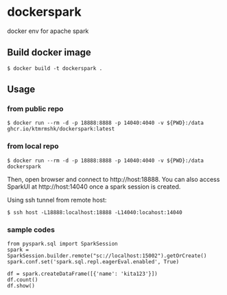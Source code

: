 # dockerspark
docker env for apache spark

## Build docker image

```
$ docker build -t dockerspark .
```

## Usage

### from public repo

```
$ docker run --rm -d -p 18888:8888 -p 14040:4040 -v ${PWD}:/data ghcr.io/ktmrmshk/dockerspark:latest
```


### from local repo

```
$ docker run --rm -d -p 18888:8888 -p 14040:4040 -v ${PWD}:/data dockerspark
```

Then, open browser and connect to http://host:18888.
You can also access SparkUI at http://host:14040 once a spark session is created.

Using ssh tunnel from remote host:
```
$ ssh host -L18888:localhost:18888 -L14040:locahost:14040
```


### sample codes

```
from pyspark.sql import SparkSession
spark = SparkSession.builder.remote("sc://localhost:15002").getOrCreate()
spark.conf.set('spark.sql.repl.eagerEval.enabled', True)

df = spark.createDataFrame([{'name': 'kita123'}])
df.count()
df.show()
```

